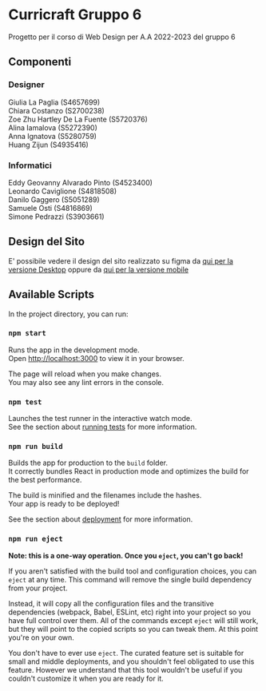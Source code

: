 # Curricraft Gruppo 6

Progetto per il corso di Web Design per A.A 2022-2023 del gruppo 6

## Componenti

### Designer

Giulia La Paglia (S4657699)\
Chiara Costanzo (S2700238)\
Zoe Zhu Hartley De La Fuente (S5720376) \
Alina Iamalova (S5272390)\
Anna Ignatova (S5280759)\
Huang Zijun (S4935416)

### Informatici

Eddy Geovanny Alvarado Pinto (S4523400)\
Leonardo Caviglione (S4818508)\
Danilo Gaggero (S5051289)\
Samuele Osti (S4816869)\
Simone Pedrazzi (S3903661)

## Design del Sito

E' possibile vedere il design del sito realizzato su figma da [qui per la versione Desktop](https://www.figma.com/proto/LCXaswj9uJbOpGGBwP6r26/Web-Design?type=design&node-id=634-8447&t=c7nh7Pdl7u12XdQp-1&scaling=scale-down&page-id=634%3A878&starting-point-node-id=634%3A8447&mode=design)
oppure da [qui per la versione mobile](https://www.figma.com/proto/LCXaswj9uJbOpGGBwP6r26/Web-Design?type=design&node-id=634-13256&t=x93imMlprpqmjUsG-1&scaling=scale-down&page-id=113%3A5&starting-point-node-id=634%3A13256&mode=design)

## Available Scripts

In the project directory, you can run:

### `npm start`

Runs the app in the development mode.\
Open [http://localhost:3000](http://localhost:3000) to view it in your browser.

The page will reload when you make changes.\
You may also see any lint errors in the console.

### `npm test`

Launches the test runner in the interactive watch mode.\
See the section about [running tests](https://facebook.github.io/create-react-app/docs/running-tests) for more information.

### `npm run build`

Builds the app for production to the `build` folder.\
It correctly bundles React in production mode and optimizes the build for the best performance.

The build is minified and the filenames include the hashes.\
Your app is ready to be deployed!

See the section about [deployment](https://facebook.github.io/create-react-app/docs/deployment) for more information.

### `npm run eject`

**Note: this is a one-way operation. Once you `eject`, you can't go back!**

If you aren't satisfied with the build tool and configuration choices, you can `eject` at any time. This command will remove the single build dependency from your project.

Instead, it will copy all the configuration files and the transitive dependencies (webpack, Babel, ESLint, etc) right into your project so you have full control over them. All of the commands except `eject` will still work, but they will point to the copied scripts so you can tweak them. At this point you're on your own.

You don't have to ever use `eject`. The curated feature set is suitable for small and middle deployments, and you shouldn't feel obligated to use this feature. However we understand that this tool wouldn't be useful if you couldn't customize it when you are ready for it.
